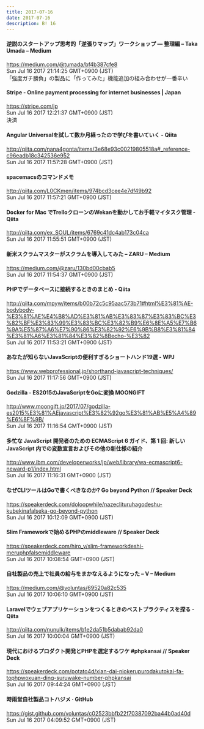 ```yaml
---
title: 2017-07-16
date: 2017-07-16
description: B! 16
---
```


#### 逆説のスタートアップ思考的「逆張りマップ」ワークショップ — 整理編 – Taka Umada – Medium
https://medium.com/@tumada/bf4b387cfe8<br>
Sun Jul 16 2017 21:14:25 GMT+0900 (JST)<br>
「強度ガチ勝負」の製品に「作ってみた」機能追加の組み合わせが一番辛い


#### Stripe - Online payment processing for internet businesses | Japan
https://stripe.com/jp<br>
Sun Jul 16 2017 12:21:37 GMT+0900 (JST)<br>
決済


#### Angular Universalを試して数か月経ったので学びを書いていく - Qiita
http://qiita.com/nana4gonta/items/3e68e93c00219805518a#_reference-c96eadb18c342536e952<br>
Sun Jul 16 2017 11:57:28 GMT+0900 (JST)<br>


#### spacemacsのコマンドメモ
http://qiita.com/L0CKmen/items/974bcd3cee4e7df49b92<br>
Sun Jul 16 2017 11:57:21 GMT+0900 (JST)<br>


#### Docker for Mac でTrelloクローンのWekanを動かしてお手軽マイタスク管理 - Qiita
http://qiita.com/ex_SOUL/items/6769c41dc4ab173c04ca<br>
Sun Jul 16 2017 11:55:51 GMT+0900 (JST)<br>


#### 新米スクラムマスターがスクラムを導入してみた – ZARU – Medium
https://medium.com/@zaru/130bd00cbab5<br>
Sun Jul 16 2017 11:54:37 GMT+0900 (JST)<br>


#### PHPでデータベースに接続するときのまとめ - Qiita
http://qiita.com/mpyw/items/b00b72c5c95aac573b71#html%E3%81%AE-bodybody-%E3%81%AE%E4%B8%AD%E3%81%AB%E3%83%87%E3%83%BC%E3%82%BF%E3%83%99%E3%83%BC%E3%82%B9%E6%8E%A5%E7%B6%9A%E5%87%A6%E7%90%86%E3%82%92%E6%9B%B8%E3%81%84%E3%81%A6%E3%81%84%E3%82%8Becho-%E3%82<br>
Sun Jul 16 2017 11:53:21 GMT+0900 (JST)<br>


#### あなたが知らないJavaScriptの便利すぎるショートハンド19選 - WPJ
https://www.webprofessional.jp/shorthand-javascript-techniques/<br>
Sun Jul 16 2017 11:17:56 GMT+0900 (JST)<br>


#### Godzilla - ES2015のJavaScriptをGoに変換 MOONGIFT
http://www.moongift.jp/2017/07/godzilla-es2015%E3%81%AEjavascript%E3%82%92go%E3%81%AB%E5%A4%89%E6%8F%9B/<br>
Sun Jul 16 2017 11:16:54 GMT+0900 (JST)<br>


#### 多忙な JavaScript 開発者のための ECMAScript 6 ガイド、第 1 回: 新しい JavaScript 内での変数宣言およびその他の新仕様の紹介
http://www.ibm.com/developerworks/jp/web/library/wa-ecmascript6-neward-p1/index.html<br>
Sun Jul 16 2017 11:16:31 GMT+0900 (JST)<br>


#### なぜCLIツールはGoで書くべきなのか? Go beyond Python // Speaker Deck
https://speakerdeck.com/doloopwhile/nazeclituruhagodeshu-kubekinafalseka-go-beyond-python<br>
Sun Jul 16 2017 10:12:09 GMT+0900 (JST)<br>


#### Slim Frameworkで始めるPHPのmiddleware // Speaker Deck
https://speakerdeck.com/hiro_y/slim-frameworkdeshi-meruphpfalsemiddleware<br>
Sun Jul 16 2017 10:08:54 GMT+0900 (JST)<br>


#### 自社製品の売上で社員の給与をまかなえるようになった – V – Medium
https://medium.com/@voluntas/69520a82c535<br>
Sun Jul 16 2017 10:06:10 GMT+0900 (JST)<br>


#### Laravelでウェブアプリケーションをつくるときのベストプラクティスを探る - Qiita
http://qiita.com/nunulk/items/b1e2da51b5dabab92da0<br>
Sun Jul 16 2017 10:00:04 GMT+0900 (JST)<br>


#### 現代におけるプロダクト開発とPHPを選定するワケ #phpkansai // Speaker Deck
https://speakerdeck.com/potato4d/xian-dai-niokerupurodakutokai-fa-tophpwoxuan-ding-suruwake-number-phpkansai<br>
Sun Jul 16 2017 09:44:24 GMT+0900 (JST)<br>


#### 時雨堂自社製品コトハジメ · GitHub
https://gist.github.com/voluntas/c02523bbfb22f70387092ba44b0ad40d<br>
Sun Jul 16 2017 04:09:52 GMT+0900 (JST)<br>


